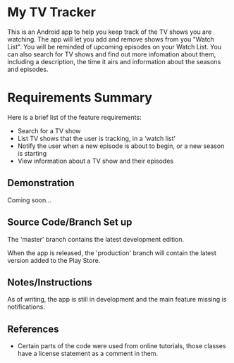 # My TV Tracker

This is an Android app to help you keep track of the TV shows you are watching. The app will let you add and remove shows from you "Watch List". You will be reminded of upcoming episodes on your Watch List. You can also search for TV shows and find out more infomation about them, including a description, the time it airs and information about the seasons and episodes.

# Requirements Summary

Here is a brief list of the feature requirements:

- Search for a TV show
- List TV shows that the user is tracking, in a ‘watch list’
- Notify the user when a new episode is about to begin, or a new season is starting
- View information about a TV show and their episodes


## Demonstration

Coming soon...

## Source Code/Branch Set up

The 'master' branch contains the latest development edition.

When the app is released, the 'production' branch will contain the latest version added to the Play Store.

## Notes/Instructions

As of writing, the app is still in development and the main feature missing is notifications.

## References

- Certain parts of the code were used from online tutorials, those classes have a license statement as a comment in them.
